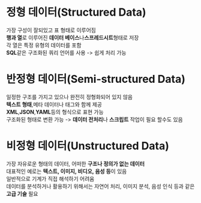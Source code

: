# 정형 데이터(Structured Data)     
가장 구성이 잘되있고 표 형태로 이루어짐          
**행과 열**로 이루어진 **데이터 베이스**나**스프레드시트**형태로 저장           
각 열은 특정 유형의 데이터를 포함           
**SQL**같은 구조화된 쿼리 언어를 사용 ->  쉽게 처리 가능          
# 반정형 데이터(Semi-structured Data)      
일정한 구조를 가지고 있으나 완전히 정형화되어 있지 않음       
**텍스트 형태**,메타 데이터나 태그와 함께 제공      
**XML**,**JSON**,**YAML**등의 형식으로 표현 가능       
구조화된 형태로 변환 가능 -> **데이터 전처리**나 **스크립트** 작업이 필요 할수도 있음        
# 비정형 데이터(Unstructured Data)                
가장 자유로운 형태의 데이터, 어떠한 **구조나 정의가 없는 데이터**                              
대표적인 예로는 **텍스트, 이미지, 비디오, 음성 등**이 있음                               
일반적으로 기계가 직접 해석하기 어려움                               
데이터를 분석하거나 활용하기 위해서는 자연어 처리, 이미지 분석, 음성 인식 등과 같은 **고급 기술** 필요           